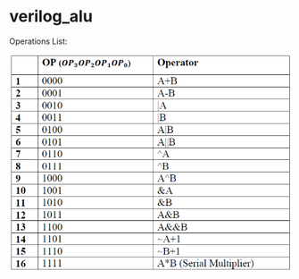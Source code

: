 # verilog_alu
Operations List:
<p align="center">
  <img src="https://github.com/HadiSormeyli/verilog_alu/blob/main/operations.png" title="operation formats">
</p>
